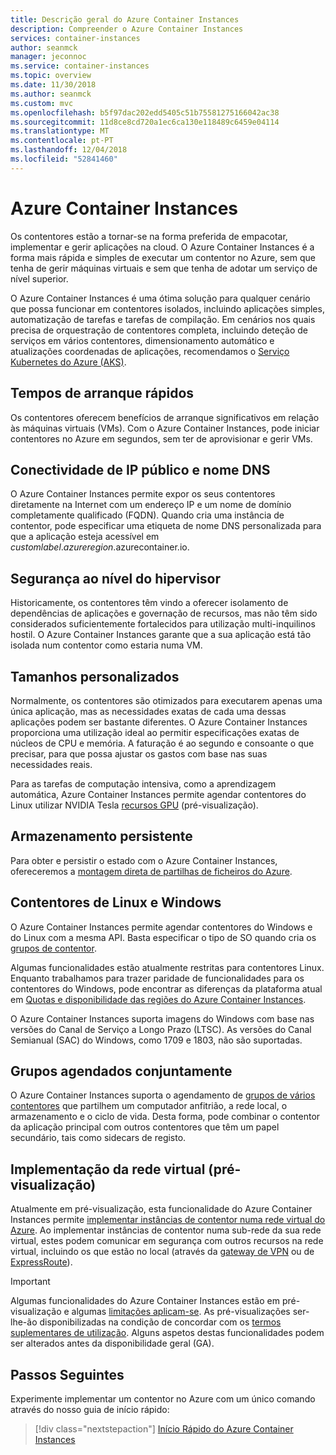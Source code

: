 ```yaml
---
title: Descrição geral do Azure Container Instances
description: Compreender o Azure Container Instances
services: container-instances
author: seanmck
manager: jeconnoc
ms.service: container-instances
ms.topic: overview
ms.date: 11/30/2018
ms.author: seanmck
ms.custom: mvc
ms.openlocfilehash: b5f97dac202edd5405c51b75581275166042ac38
ms.sourcegitcommit: 11d8ce8cd720a1ec6ca130e118489c6459e04114
ms.translationtype: MT
ms.contentlocale: pt-PT
ms.lasthandoff: 12/04/2018
ms.locfileid: "52841460"
---
```

# <a name="azure-container-instances"></a>Azure Container Instances

Os contentores estão a tornar-se na forma preferida de empacotar, implementar e gerir aplicações na cloud. O Azure Container Instances é a forma mais rápida e simples de executar um contentor no Azure, sem que tenha de gerir máquinas virtuais e sem que tenha de adotar um serviço de nível superior.

O Azure Container Instances é uma ótima solução para qualquer cenário que possa funcionar em contentores isolados, incluindo aplicações simples, automatização de tarefas e tarefas de compilação. Em cenários nos quais precisa de orquestração de contentores completa, incluindo deteção de serviços em vários contentores, dimensionamento automático e atualizações coordenadas de aplicações, recomendamos o [Serviço Kubernetes do Azure (AKS)](../aks/index.yml).

## <a name="fast-startup-times"></a>Tempos de arranque rápidos

Os contentores oferecem benefícios de arranque significativos em relação às máquinas virtuais (VMs). Com o Azure Container Instances, pode iniciar contentores no Azure em segundos, sem ter de aprovisionar e gerir VMs.

## <a name="public-ip-connectivity-and-dns-name"></a>Conectividade de IP público e nome DNS

O Azure Container Instances permite expor os seus contentores diretamente na Internet com um endereço IP e um nome de domínio completamente qualificado (FQDN). Quando cria uma instância de contentor, pode especificar uma etiqueta de nome DNS personalizada para que a aplicação esteja acessível em *customlabel*.*azureregion*.azurecontainer.io.

## <a name="hypervisor-level-security"></a>Segurança ao nível do hipervisor

Historicamente, os contentores têm vindo a oferecer isolamento de dependências de aplicações e governação de recursos, mas não têm sido considerados suficientemente fortalecidos para utilização multi-inquilinos hostil. O Azure Container Instances garante que a sua aplicação está tão isolada num contentor como estaria numa VM.

## <a name="custom-sizes"></a>Tamanhos personalizados

Normalmente, os contentores são otimizados para executarem apenas uma única aplicação, mas as necessidades exatas de cada uma dessas aplicações podem ser bastante diferentes. O Azure Container Instances proporciona uma utilização ideal ao permitir especificações exatas de núcleos de CPU e memória. A faturação é ao segundo e consoante o que precisar, para que possa ajustar os gastos com base nas suas necessidades reais.

Para as tarefas de computação intensiva, como a aprendizagem automática, Azure Container Instances permite agendar contentores do Linux utilizar NVIDIA Tesla [recursos GPU](container-instances-gpu.md) (pré-visualização).

## <a name="persistent-storage"></a>Armazenamento persistente

Para obter e persistir o estado com o Azure Container Instances, ofereceremos a [montagem direta de partilhas de ficheiros do Azure](container-instances-mounting-azure-files-volume.md).

## <a name="linux-and-windows-containers"></a>Contentores de Linux e Windows

O Azure Container Instances permite agendar contentores do Windows e do Linux com a mesma API. Basta especificar o tipo de SO quando cria os [grupos de contentor](container-instances-container-groups.md).

Algumas funcionalidades estão atualmente restritas para contentores Linux. Enquanto trabalhamos para trazer paridade de funcionalidades para os contentores do Windows, pode encontrar as diferenças da plataforma atual em [Quotas e disponibilidade das regiões do Azure Container Instances](container-instances-quotas.md).

O Azure Container Instances suporta imagens do Windows com base nas versões do Canal de Serviço a Longo Prazo (LTSC). As versões do Canal Semianual (SAC) do Windows, como 1709 e 1803, não são suportadas.

## <a name="co-scheduled-groups"></a>Grupos agendados conjuntamente

O Azure Container Instances suporta o agendamento de [grupos de vários contentores](container-instances-container-groups.md) que partilhem um computador anfitrião, a rede local, o armazenamento e o ciclo de vida. Desta forma, pode combinar o contentor da aplicação principal com outros contentores que têm um papel secundário, tais como sidecars de registo.

## <a name="virtual-network-deployment-preview"></a>Implementação da rede virtual (pré-visualização)

Atualmente em pré-visualização, esta funcionalidade do Azure Container Instances permite [implementar instâncias de contentor numa rede virtual do Azure](container-instances-vnet.md). Ao implementar instâncias de contentor numa sub-rede da sua rede virtual, estes podem comunicar em segurança com outros recursos na rede virtual, incluindo os que estão no local (através da [gateway de VPN](../vpn-gateway/vpn-gateway-about-vpngateways.md) ou de [ ExpressRoute](../expressroute/expressroute-introduction.md)).

> [!IMPORTANT]
> Algumas funcionalidades do Azure Container Instances estão em pré-visualização e algumas [limitações aplicam-se](container-instances-vnet.md#preview-limitations). As pré-visualizações ser-lhe-ão disponibilizadas na condição de concordar com os [termos suplementares de utilização][terms-of-use]. Alguns aspetos destas funcionalidades podem ser alterados antes da disponibilidade geral (GA).

## <a name="next-steps"></a>Passos Seguintes

Experimente implementar um contentor no Azure com um único comando através do nosso guia de início rápido:

> [!div class="nextstepaction"]
> [Início Rápido do Azure Container Instances](container-instances-quickstart.md)

<!-- LINKS - External -->
[terms-of-use]: https://azure.microsoft.com/support/legal/preview-supplemental-terms/
